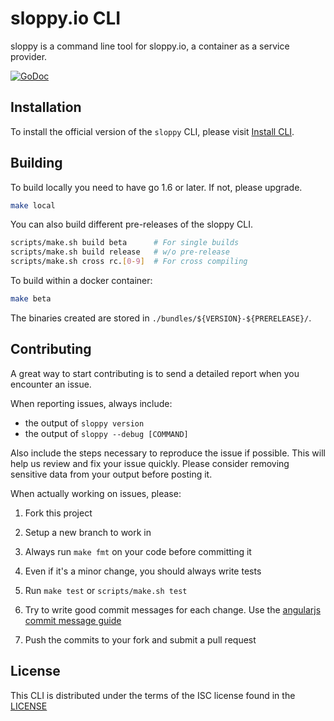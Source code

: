 # sloppy.io CLI

sloppy is a command line tool for sloppy.io, a container as a service provider.

[![GoDoc](https://godoc.org/github.com/sloppyio/cli/src?status.svg)](https://godoc.org/github.com/sloppyio/cli/src/)  

## Installation

To install the official version of the `sloppy` CLI, please visit [Install CLI](http://kb.sloppy.io/getting-started/getting-started-with-the-cli-launch-your-first-dockerized-app/step-1-install-the-cli).

## Building

To build locally you need to have go 1.6 or later. If not, please upgrade.

```sh
make local
```

You can also build different pre-releases of the sloppy CLI.
```sh
scripts/make.sh build beta      # For single builds
scripts/make.sh build release   # w/o pre-release
scripts/make.sh cross rc.[0-9]  # For cross compiling
```

To build within a docker container:
```sh
make beta
```
The binaries created are stored in `./bundles/${VERSION}-${PRERELEASE}/`.

## Contributing

A great way to start contributing is to send a detailed report when you encounter an issue.

When reporting issues, always include:
* the output of `sloppy version`
* the output of `sloppy --debug [COMMAND]`

Also include the steps necessary to reproduce the issue if possible. This will help us review and fix your issue quickly.
Please consider removing sensitive data from your output before posting it.

When actually working on issues, please:

1. Fork this project

2. Setup a new branch to work in

3. Always run `make fmt` on your code before committing it

4. Even if it's a minor change, you should always write tests

5. Run `make test` or `scripts/make.sh test`

6. Try to write good commit messages for each change. Use the [angularjs commit message guide](https://gist.github.com/stephenparish/9941e89d80e2bc58a153)

7. Push the commits to your fork and submit a pull request


## License
This CLI is distributed under the terms of the ISC license found in the [LICENSE](./LICENSE)
